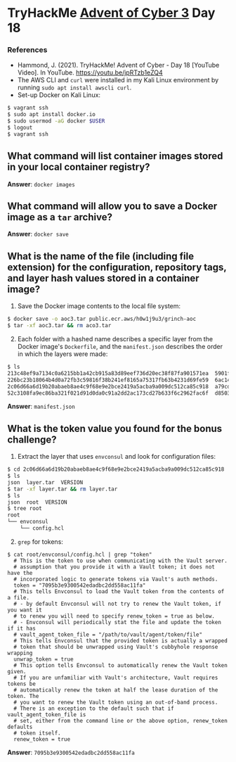 # TryHackMe [Advent of Cyber 3](https://tryhackme.com/room/adventofcyber3) Day 18
### References
* Hammond, J. (2021). TryHackMe! Advent of Cyber - Day 18 [YouTube Video]. In YouTube. https://youtu.be/jpRTzb1eZQ4
* The AWS CLI and `curl` were installed in my Kali Linux environment by running `sudo apt install awscli curl`.
* Set-up Docker on Kali Linux:
```bash
$ vagrant ssh
$ sudo apt install docker.io
$ sudo usermod -aG docker $USER
$ logout
$ vagrant ssh
```

## What command will list container images stored in your local container registry?
**Answer**: `docker images`
## What command will allow you to save a Docker image as a `tar` archive?
**Answer**: `docker save`
## What is the name of the file (including file extension) for the configuration, repository tags, and layer hash values stored in a container image?
1. Save the Docker image contents to the local file system:
```bash
$ docker save -o aoc3.tar public.ecr.aws/h0w1j9u3/grinch-aoc
$ tar -xf aoc3.tar && rm aco3.tar
```
2. Each folder with a hashed name describes a specific layer from the Docker image's `Dockerfile`, and the `manifest.json` describes the order in which the layers were made:
```bash
$ ls
213c48ef9a7134c0a6215bb1a42cb915a83d89eef736d20ec38f87fa901571ea  5901fbb6955cebd9cf4705ec8479409e8fa3071355309e217bba07051ead5b7c  f4d5cac1d6da73b6b3f3f0382471933622e734fd72af78552f161c5d0e07c602       repositories
226bc23b18064b4d0a72fb3c59816f38b241ef8165a75317fb63b4231d69fe59  6ac147b05d7b819ea203a80b33069b780ab2733ba556218c1b0beda7a641d8d9  f886f00520700e2ddd74a14856fcc07a360c819b4cea8cee8be83d4de01e9787.json
2c06d66a6d19b20abaeb8ae4c9f68e9e2bce2419a5acba9a009dc512ca85c918  a79cd751d74ebece5faee3b22ac88e11b5e3c5dd10bd36b9132ba895bde96807  manifest.json
52c3108fa9ec86ba321f021d91d0da0c91a2dd2ac173cd27b633f6c2962fac6f  d8503a2c46a85f35525c34c40ca8366c7e190117ef74d81b5d2c52aca01acd75  README.md
```

**Answer**: `manifest.json`
## What is the token value you found for the bonus challenge?
1. Extract the layer that uses `envconsul` and look for configuration files:
```bash
$ cd 2c06d66a6d19b20abaeb8ae4c9f68e9e2bce2419a5acba9a009dc512ca85c918
$ ls
json  layer.tar  VERSION
$ tar -xf layer.tar && rm layer.tar
$ ls
json  root  VERSION
$ tree root
root
└── envconsul
    └── config.hcl
```
2. `grep` for tokens:
```
$ cat root/envconsul/config.hcl | grep "token"
  # This is the token to use when communicating with the Vault server.
  # assumption that you provide it with a Vault token; it does not have the
  # incorporated logic to generate tokens via Vault's auth methods.
  token = "7095b3e9300542edadbc2dd558ac11fa"
  # This tells Envconsul to load the Vault token from the contents of a file.
  # - by default Envconsul will not try to renew the Vault token, if you want it
  # to renew you will need to specify renew_token = true as below.
  # - Envconsul will periodically stat the file and update the token if it has
  # vault_agent_token_file = "/path/to/vault/agent/token/file"
  # This tells Envconsul that the provided token is actually a wrapped
  # token that should be unwrapped using Vault's cubbyhole response wrapping
  unwrap_token = true
  # This option tells Envconsul to automatically renew the Vault token given.
  # If you are unfamiliar with Vault's architecture, Vault requires tokens be
  # automatically renew the token at half the lease duration of the token. The
  # you want to renew the Vault token using an out-of-band process.
  # There is an exception to the default such that if vault_agent_token_file is
  # set, either from the command line or the above option, renew_token defaults
  # token itself.
  renew_token = true
```

**Answer**: `7095b3e9300542edadbc2dd558ac11fa`
